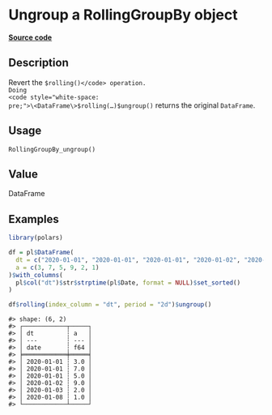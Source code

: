 

# Ungroup a RollingGroupBy object

[**Source code**](https://github.com/pola-rs/r-polars/tree/8387e0a88c6889e6449b053999aada405c241066/R/group_by_rolling.R#L124)

## Description

Revert the <code style="white-space: pre;">$rolling()</code> operation.
Doing
<code style="white-space: pre;">\<DataFrame\>$rolling(…)$ungroup()</code>
returns the original <code>DataFrame</code>.

## Usage

<pre><code class='language-R'>RollingGroupBy_ungroup()
</code></pre>

## Value

DataFrame

## Examples

``` r
library(polars)

df = pl$DataFrame(
  dt = c("2020-01-01", "2020-01-01", "2020-01-01", "2020-01-02", "2020-01-03", "2020-01-08"),
  a = c(3, 7, 5, 9, 2, 1)
)$with_columns(
  pl$col("dt")$str$strptime(pl$Date, format = NULL)$set_sorted()
)

df$rolling(index_column = "dt", period = "2d")$ungroup()
```

    #> shape: (6, 2)
    #> ┌────────────┬─────┐
    #> │ dt         ┆ a   │
    #> │ ---        ┆ --- │
    #> │ date       ┆ f64 │
    #> ╞════════════╪═════╡
    #> │ 2020-01-01 ┆ 3.0 │
    #> │ 2020-01-01 ┆ 7.0 │
    #> │ 2020-01-01 ┆ 5.0 │
    #> │ 2020-01-02 ┆ 9.0 │
    #> │ 2020-01-03 ┆ 2.0 │
    #> │ 2020-01-08 ┆ 1.0 │
    #> └────────────┴─────┘
